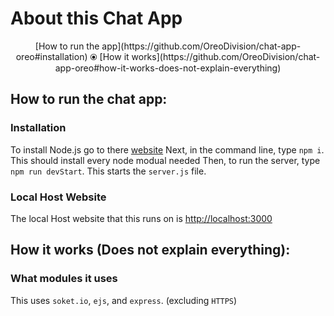 # About this Chat App
<div style="text-align:center">[How to run the app](https://github.com/OreoDivision/chat-app-oreo#installation) ⦿ [How it works](https://github.com/OreoDivision/chat-app-oreo#how-it-works-does-not-explain-everything)</div>

## How to run the chat app:

### Installation
To install Node.js go to there [website](https://nodejs.org/en/)
Next, in the command line, type `npm i`. This should install every node modual needed
Then, to run the server, type `npm run devStart`. This starts the `server.js` file.

### Local Host Website
The local Host website that this runs on is [http://localhost:3000](http://localhost:3000)

## How it works (Does not explain everything):

### What modules it uses
This uses `soket.io`, `ejs`, and `express`. (excluding `HTTPS`)
